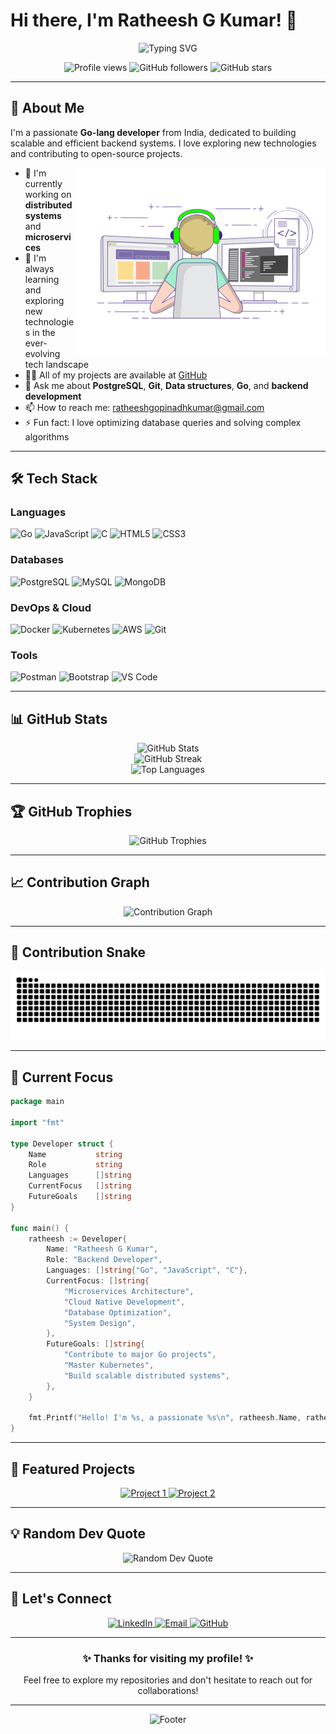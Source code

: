 # Hi there, I'm Ratheesh G Kumar! 👋

<div align="center">
  <img src="https://readme-typing-svg.herokuapp.com?font=Fira+Code&weight=600&size=28&duration=4000&pause=1000&color=00ADD8&center=true&vCenter=true&random=false&width=600&lines=Go+Developer+%F0%9F%9A%80;Backend+Enthusiast+%F0%9F%92%BB;Database+Architect+%F0%9F%97%84%EF%B8%8F;Open+Source+Contributor+%F0%9F%8C%9F" alt="Typing SVG" />
</div>

<p align="center">
  <img src="https://komarev.com/ghpvc/?username=ratheeshkumar25&label=Profile%20views&color=00ADD8&style=for-the-badge" alt="Profile views" />
  <img src="https://img.shields.io/github/followers/ratheeshkumar25?label=Followers&style=for-the-badge&color=00ADD8" alt="GitHub followers" />
  <img src="https://img.shields.io/github/stars/ratheeshkumar25?label=Stars&style=for-the-badge&color=00ADD8" alt="GitHub stars" />
</p>

---

## 🚀 About Me

I'm a passionate **Go-lang developer** from India, dedicated to building scalable and efficient backend systems. I love exploring new technologies and contributing to open-source projects.

<img align="right" alt="Coding" width="400" src="https://raw.githubusercontent.com/devSouvik/devSouvik/master/gif3.gif">

- 🔭 I'm currently working on **distributed systems** and **microservices**
- 🌱 I'm always learning and exploring new technologies in the ever-evolving tech landscape
- 👨‍💻 All of my projects are available at [GitHub](https://github.com/ratheeshkumar25)
- 💬 Ask me about **PostgreSQL**, **Git**, **Data structures**, **Go**, and **backend development**
- 📫 How to reach me: [ratheeshgopinadhkumar@gmail.com](mailto:ratheeshgopinadhkumar@gmail.com)
- ⚡ Fun fact: I love optimizing database queries and solving complex algorithms

---

## 🛠️ Tech Stack

### Languages
<p align="left">
  <img src="https://img.shields.io/badge/Go-00ADD8?style=for-the-badge&logo=go&logoColor=white" alt="Go" />
  <img src="https://img.shields.io/badge/JavaScript-F7DF1E?style=for-the-badge&logo=javascript&logoColor=black" alt="JavaScript" />
  <img src="https://img.shields.io/badge/C-00599C?style=for-the-badge&logo=c&logoColor=white" alt="C" />
  <img src="https://img.shields.io/badge/HTML5-E34F26?style=for-the-badge&logo=html5&logoColor=white" alt="HTML5" />
  <img src="https://img.shields.io/badge/CSS3-1572B6?style=for-the-badge&logo=css3&logoColor=white" alt="CSS3" />
</p>

### Databases
<p align="left">
  <img src="https://img.shields.io/badge/PostgreSQL-336791?style=for-the-badge&logo=postgresql&logoColor=white" alt="PostgreSQL" />
  <img src="https://img.shields.io/badge/MySQL-4479A1?style=for-the-badge&logo=mysql&logoColor=white" alt="MySQL" />
  <img src="https://img.shields.io/badge/MongoDB-47A248?style=for-the-badge&logo=mongodb&logoColor=white" alt="MongoDB" />
</p>

### DevOps & Cloud
<p align="left">
  <img src="https://img.shields.io/badge/Docker-2496ED?style=for-the-badge&logo=docker&logoColor=white" alt="Docker" />
  <img src="https://img.shields.io/badge/Kubernetes-326CE5?style=for-the-badge&logo=kubernetes&logoColor=white" alt="Kubernetes" />
  <img src="https://img.shields.io/badge/AWS-232F3E?style=for-the-badge&logo=amazon-aws&logoColor=white" alt="AWS" />
  <img src="https://img.shields.io/badge/Git-F05032?style=for-the-badge&logo=git&logoColor=white" alt="Git" />
</p>

### Tools
<p align="left">
  <img src="https://img.shields.io/badge/Postman-FF6C37?style=for-the-badge&logo=postman&logoColor=white" alt="Postman" />
  <img src="https://img.shields.io/badge/Bootstrap-563D7C?style=for-the-badge&logo=bootstrap&logoColor=white" alt="Bootstrap" />
  <img src="https://img.shields.io/badge/VS%20Code-007ACC?style=for-the-badge&logo=visual-studio-code&logoColor=white" alt="VS Code" />
</p>

---

## 📊 GitHub Stats

<div align="center">
  <img src="https://github-readme-stats.vercel.app/api?username=ratheeshkumar25&show_icons=true&theme=tokyonight&hide_border=true&count_private=true" alt="GitHub Stats" />
</div>

<div align="center">
  <img src="https://github-readme-streak-stats.herokuapp.com/?user=ratheeshkumar25&theme=tokyonight&hide_border=true" alt="GitHub Streak" />
</div>

<div align="center">
  <img src="https://github-readme-stats.vercel.app/api/top-langs/?username=ratheeshkumar25&layout=compact&theme=tokyonight&hide_border=true" alt="Top Languages" />
</div>

---

## 🏆 GitHub Trophies

<div align="center">
  <img src="https://github-profile-trophy.vercel.app/?username=ratheeshkumar25&theme=tokyonight&no-frame=true&margin-w=15&margin-h=15&column=7" alt="GitHub Trophies" />
</div>

---

## 📈 Contribution Graph

<div align="center">
  <img src="https://github-readme-activity-graph.vercel.app/graph?username=ratheeshkumar25&theme=tokyo-night&hide_border=true" alt="Contribution Graph" />
</div>

---

## 🐍 Contribution Snake

<div align="center">
  <img src="https://raw.githubusercontent.com/ratheeshkumar25/ratheeshkumar25/output/snake.svg" alt="Snake animation" />
</div>

---

## 🎯 Current Focus

```go
package main

import "fmt"

type Developer struct {
    Name           string
    Role           string
    Languages      []string
    CurrentFocus   []string
    FutureGoals    []string
}

func main() {
    ratheesh := Developer{
        Name: "Ratheesh G Kumar",
        Role: "Backend Developer",
        Languages: []string{"Go", "JavaScript", "C"},
        CurrentFocus: []string{
            "Microservices Architecture",
            "Cloud Native Development",
            "Database Optimization",
            "System Design",
        },
        FutureGoals: []string{
            "Contribute to major Go projects",
            "Master Kubernetes",
            "Build scalable distributed systems",
        },
    }
    
    fmt.Printf("Hello! I'm %s, a passionate %s\n", ratheesh.Name, ratheesh.Role)
}
```

---

## 🌟 Featured Projects

<div align="center">
  <a href="https://github.com/ratheeshkumar25/project1">
    <img src="https://github-readme-stats.vercel.app/api/pin/?username=ratheeshkumar25&repo=project1&theme=tokyonight&hide_border=true" alt="Project 1" />
  </a>
  <a href="https://github.com/ratheeshkumar25/project2">
    <img src="https://github-readme-stats.vercel.app/api/pin/?username=ratheeshkumar25&repo=project2&theme=tokyonight&hide_border=true" alt="Project 2" />
  </a>
</div>

---

## 💡 Random Dev Quote

<div align="center">
  <img src="https://quotes-github-readme.vercel.app/api?type=horizontal&theme=tokyonight" alt="Random Dev Quote" />
</div>

---

## 🤝 Let's Connect

<div align="center">
  <a href="https://www.linkedin.com/in/ratheesh-gopinadh-kumar-b5191166">
    <img src="https://img.shields.io/badge/LinkedIn-0077B5?style=for-the-badge&logo=linkedin&logoColor=white" alt="LinkedIn" />
  </a>
  <a href="mailto:ratheeshgopinadhkumar@gmail.com">
    <img src="https://img.shields.io/badge/Email-D14836?style=for-the-badge&logo=gmail&logoColor=white" alt="Email" />
  </a>
  <a href="https://github.com/ratheeshkumar25">
    <img src="https://img.shields.io/badge/GitHub-100000?style=for-the-badge&logo=github&logoColor=white" alt="GitHub" />
  </a>
</div>

---

<div align="center">
  <h3>✨ Thanks for visiting my profile! ✨</h3>
  <p>Feel free to explore my repositories and don't hesitate to reach out for collaborations!</p>
</div>

---

<div align="center">
  <img src="https://capsule-render.vercel.app/api?type=waving&color=00ADD8&height=120&section=footer" alt="Footer" />
</div>
